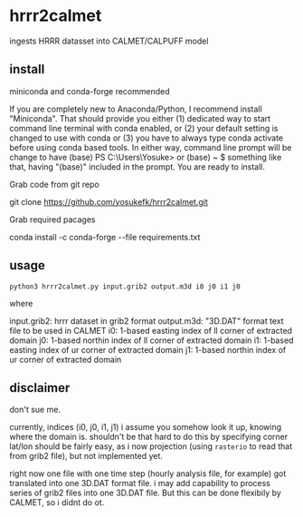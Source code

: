 # hrrr2calmet
ingests HRRR datasset into CALMET/CALPUFF model

## install

miniconda and conda-forge recommended

If you are completely new to Anaconda/Python, I recommend install "Miniconda". That should provide you either (1) dedicated way to start command line terminal with conda enabled, or (2) your default setting is changed to use with conda or (3) you have to always type conda activate before using conda based tools. In either way, command line prompt will be change to have (base) PS C:\Users\Yosuke> or (base) ~ $ something like that, having "(base)" included in the prompt. You are ready to install.

Grab code from git repo

git clone https://github.com/yosukefk/hrrr2calmet.git

Grab required pacages

conda install -c conda-forge --file requirements.txt

## usage

`python3 hrrr2calmet.py input.grib2 output.m3d i0 j0 i1 j0`

where

input.grib2:  hrrr dataset in grib2 format
output.m3d:  "3D.DAT" format text file to be used in CALMET
i0: 1-based easting index of ll corner of extracted domain
j0: 1-based northin index of ll corner of extracted domain
i1: 1-based easting index of ur corner of extracted domain
j1: 1-based northin index of ur corner of extracted domain

## disclaimer

don't sue me.

currently, indices (i0, j0, i1, j1) i assume you somehow look it up, knowing where the domain is.  shouldn't be that hard to do this by specifying corner lat/lon should be fairly easy, as i now projection (using `rasterio` to read that from grib2 file), but not implemented yet.

right now one file with one time step (hourly analysis file, for example) got translated into one 3D.DAT format file.  i may add capability to process series of grib2 files into one 3D.DAT file.  But this can be done flexibily by CALMET, so i didnt do ot.
